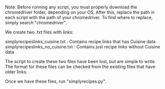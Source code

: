 Note: Before running any script, you must properly download the chromedriver folder, depending on your OS. After this, replace the path in each script with the path of your chromedriver. To find where to replace, simply search "chromedriver".

We create two .txt files with links:

simplyrecipeslinks_cuisine.txt : Contains recipe links that has Cuisine data
simplyrecipeslinks_no_cuisine.txt : Contains just recipe links without Cuisine data

The script to create these two files have been lost, but are simple to write. The format for these files can be checked from the existing files that have older links.

Once we have these files, run "simplyrecipes.py".